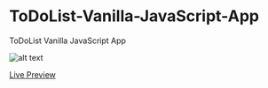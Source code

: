 # ToDoList-Vanilla-JavaScript-App
ToDoList Vanilla JavaScript App

![alt text](http://images.shrcreation.com/GitHub/task-manager.PNG)

[Live Preview](http://react.shrcreation.com)